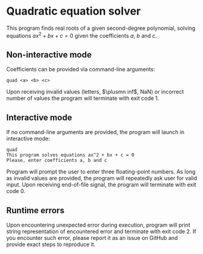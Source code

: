 # Quadratic equation solver

This program finds real roots of a given second-degree polynomial, solving
equations $ax^2 + bx + c = 0$ given the coefficients $a$, $b$ and $c$.

## Non-interactive mode
Coefficients can be provided via command-line arguments:

```
quad <a> <b> <c>
```

Upon receiving invalid values (letters, $\plusmn inf$, NaN) or incorrect number
of values the program will terminate with exit code 1.

## Interactive mode
If no command-line arguments are provided, the program will launch in
interactive mode:
```
quad
This program solves equations ax^2 + bx + c = 0
Please, enter coefficients a, b and c
```
Program will prompt the user to enter three floating-point numbers. As long as
invalid values are provided, the program will repeatedly ask user for valid
input. Upon receiving end-of-file signal, the program will terminate with exit
code 0.

## Runtime errors
Upon encountering unexpected error during execution, program will print string
representation of encountered error and terminate with exit code 2. If you
encounter such error, please report it as an issue on GitHub and provide exact
steps to reproduce it.